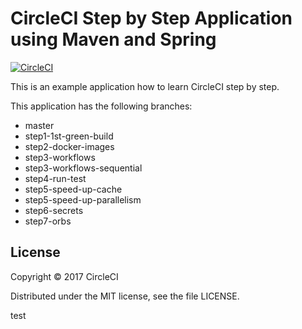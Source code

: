 # CircleCI Step by Step Application using Maven and Spring 
[![CircleCI](https://circleci.com/gh/kurumai/circleci-step-by-step/tree/master.svg?style=svg)](https://circleci.com/gh/kurumai/circleci-step-by-step/tree/master)

This is an example application how to learn CircleCI step by step.

This application has the following branches: 

- master
- step1-1st-green-build
- step2-docker-images
- step3-workflows
- step3-workflows-sequential
- step4-run-test
- step5-speed-up-cache
- step5-speed-up-parallelism
- step6-secrets
- step7-orbs

## License

Copyright © 2017 CircleCI

Distributed under the MIT license, see the file LICENSE.

test
